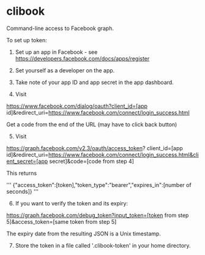 # clibook

Command-line access to Facebook graph.

To set up token:

1. Set up an app in Facebook - see https://developers.facebook.com/docs/apps/register 

2. Set yourself as a developer on the app.

3. Take note of your app ID and app secret in the app dashboard.

4. Visit

 https://www.facebook.com/dialog/oauth?client_id=[app id]&redirect_uri=https://www.facebook.com/connect/login_success.html

 Get a code from the end of the URL (may have to click back button)

5. Visit

 https://graph.facebook.com/v2.3/oauth/access_token?
    client_id=[app id]&redirect_uri=https://www.facebook.com/connect/login_success.html&client_secret=[app secret]&code=[code from step 4]

 This returns

 '''
 {"access_token":[token],"token_type":"bearer","expires_in":[number of seconds]}
 '''

6. If you want to verify the token and its expiry:

 https://graph.facebook.com/debug_token?input_token=[token from step 5]&access_token=[same token from step 5]

 The expiry date from the resulting JSON is a Unix timestamp.

7. Store the token in a file called '.clibook-token' in your home directory.